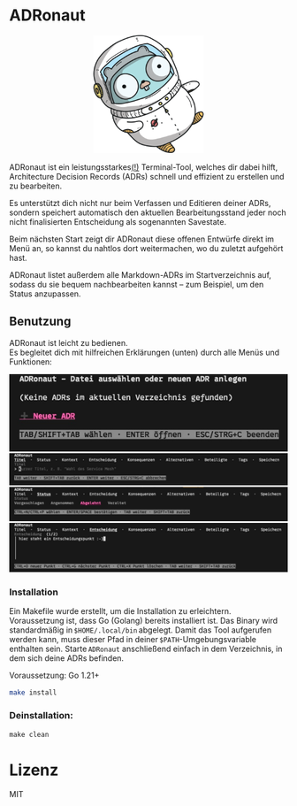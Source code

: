 # ADRonaut

<p align="center">
  <img src="images/adronaut.png" alt="ADRonaut" width="200"/>
</p>

ADRonaut ist ein leistungsstarkes[(!)](https://de.wikipedia.org/wiki/Sic) Terminal-Tool, welches dir dabei hilft, Architecture Decision Records (ADRs) schnell und effizient zu erstellen und zu bearbeiten.

Es unterstützt dich nicht nur beim Verfassen und Editieren deiner ADRs, sondern speichert automatisch den aktuellen Bearbeitungsstand jeder noch nicht finalisierten Entscheidung als sogenannten Savestate.

Beim nächsten Start zeigt dir ADRonaut diese offenen Entwürfe direkt im Menü an, so kannst du nahtlos dort weitermachen, wo du zuletzt aufgehört hast.

ADRonaut listet außerdem alle Markdown-ADRs im Startverzeichnis auf, sodass du sie bequem nachbearbeiten kannst – zum Beispiel, um den Status anzupassen.

## Benutzung

ADRonaut ist leicht zu bedienen.  
Es begleitet dich mit hilfreichen Erklärungen (unten) durch alle Menüs und Funktionen:

![](images/adronaut01.jpeg)
![](images/adronaut02.jpeg)
![](images/adronaut03.jpeg)
![](images/adronaut04.jpeg)

### Installation

Ein Makefile wurde erstellt, um die Installation zu erleichtern. Voraussetzung ist, dass Go (Golang) bereits installiert ist.
Das Binary wird standardmäßig in `$HOME/.local/bin` abgelegt. 
Damit das Tool aufgerufen werden kann, muss dieser Pfad in deiner `$PATH`-Umgebungsvariable enthalten sein.
Starte `ADRonaut` anschließend einfach in dem Verzeichnis, in dem sich deine ADRs befinden.

Voraussetzung: Go 1.21+  
```bash
make install
```

### Deinstallation:

```
make clean
```

# Lizenz

MIT

